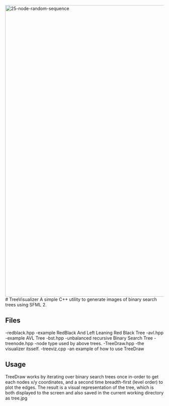 <img width="927" alt="25-node-random-sequence" src="https://github.com/maxgoren/TreeVisualizer/assets/65133477/a10125af-1a85-4c5b-ac82-25d8fb088441">
# TreeVisualizer
A simple C++ utility to generate images of binary search trees using SFML 2.

## Files
-redblack.hpp -example RedBlack And Left Leaning Red Black Tree
-avl.hpp      -example AVL Tree
-bst.hpp      -unbalanced recursive Binary Search Tree
-treenode.hpp -node type used by above trees.
-TreeDraw.hpp -the visualizer itsself.
-treeviz.cpp  -an example of how to use TreeDraw

## Usage
  TreeDraw works by iterating over binary search trees once in-order to get each nodes x/y coordinates,
  and a second time breadth-first (level order) to plot the edges. The result is a visual representation
  of the tree, which is both displayed to the screen and also saved in the current working directory as
  tree.jpg

